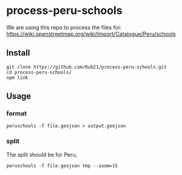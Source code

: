 # process-peru-schools

We are using this repo to process the files for: https://wiki.openstreetmap.org/wiki/Import/Catalogue/Peru/schools


## Install

```
git clone https://github.com/Rub21/process-peru-schools.git
cd process-peru-schools/
npm link
```

## Usage

### format

```
peruschools -f file.geojson > output.geojson

```

### split

The split should be for Peru, 

```
peruschools -f file.geojson tmp --zoom=15

```